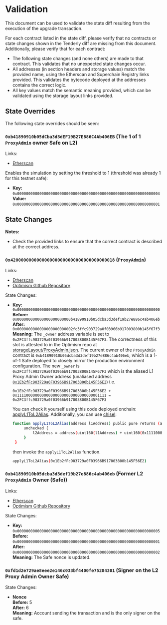 # Validation

This document can be used to validate the state diff resulting from the execution of the upgrade
transaction.

For each contract listed in the state diff, please verify that no contracts or state changes shown in the Tenderly diff are missing from this document. Additionally, please verify that for each contract:

- The following state changes (and none others) are made to that contract. This validates that no unexpected state changes occur.
- All addresses (in section headers and storage values) match the provided name, using the Etherscan and Superchain Registry links provided. This validates the bytecode deployed at the addresses contains the correct logic.
- All key values match the semantic meaning provided, which can be validated using the storage layout links provided.

## State Overrides

The following state overrides should be seen:

### `0xb41890910b05dCba3d3dEF19B27E886C4Ab406EB` (The 1 of 1 `ProxyAdmin` owner Safe on L2)

Links:
- [Etherscan](https://sepolia-optimism.etherscan.io/address/0xb41890910b05dCba3d3dEF19B27E886C4Ab406EB)

Enables the simulation by setting the threshold to 1 (threshold was already 1 for this testnet safe):

- **Key:** `0x0000000000000000000000000000000000000000000000000000000000000004` <br/>
  **Value:** `0x0000000000000000000000000000000000000000000000000000000000000001`

## State Changes

**Notes:**
- Check the provided links to ensure that the correct contract is described at the correct address. 

### `0x4200000000000000000000000000000000000018` (`ProxyAdmin`)

Links:
- [Etherscan](https://sepolia-optimism.etherscan.io/address/0x4200000000000000000000000000000000000018)
- [Optimism Github Repository](https://github.com/ethereum-optimism/optimism/blob/bcdf96abe62da2caaacb0d9571518a7b6c872a37/op-service/predeploys/addresses.go#L23)

State Changes:
- **Key:** `0x0000000000000000000000000000000000000000000000000000000000000000` <br/>
  **Before:** `0x000000000000000000000000b41890910b05dcba3d3def19b27e886c4ab406eb` <br/>
  **After:** `0x0000000000000000000000002fc3ffc903729a0f03966b917003800b145f67f3` <br/>
  **Meaning:** The `_owner` address variable is set to `0x2FC3ffc903729a0f03966b917003800B145F67F3`. The correctness of
   this slot is attested to in the Optimism repo at [storageLayout/ProxyAdmin.json](https://github.com/ethereum-optimism/optimism/blob/develop/packages/contracts-bedrock/snapshots/storageLayout/ProxyAdmin.json#L4). The current owner of the `ProxyAdmin` contract is `0xb41890910b05dcba3d3def19b27e886c4ab406eb`, which is a 1-of-1 Safe deployed to closely mirror the production environment configuration. The new `_owner` is `0x2FC3ffc903729a0f03966b917003800B145F67F3` which is the aliased L1 Proxy Admin Owner address (unaliased address [`0x1Eb2fFc903729a0F03966B917003800b145F56E2`](https://sepolia.etherscan.io/address/0x1Eb2fFc903729a0F03966B917003800b145F56E2)) i.e. 
   ```
   0x1Eb2fFc903729a0F03966B917003800b145F56E2 + 0x1111000000000000000000000000000000001111 = 0x2FC3ffc903729a0f03966b917003800B145F67F3
   ```
   You can check it yourself using this code deployed onchain: [applyL1ToL2Alias](https://sepolia.etherscan.io/address/0xDB893121a8CF3ae4c6fa2fbdcE37691BdA92a838#readContract#F1). Additionally, you can use [chisel](https://book.getfoundry.sh/chisel/):
   ```bash
   function applyL1ToL2Alias(address l1Address) public pure returns (address l2Address) {
        unchecked {
            l2Address = address(uint160(l1Address) + uint160(0x1111000000000000000000000000000000001111));
        }
    }
   ```
   then invoke the `applyL1ToL2Alias` function.
   ```bash
   applyL1ToL2Alias(0x1Eb2fFc903729a0F03966B917003800b145F56E2)
   ```

### `0xb41890910b05dcba3d3def19b27e886c4ab406eb` (Former L2 `ProxyAdmin` Owner (Safe))

Links:
- [Etherscan](https://sepolia-optimism.etherscan.io/address/0xb41890910b05dCba3d3dEF19B27E886C4Ab406EB)
- [Optimism Github Repository](https://github.com/ethereum-optimism/optimism/blob/bcdf96abe62da2caaacb0d9571518a7b6c872a37/op-service/predeploys/addresses.go#L23)

State Changes:
- **Key:** `0x0000000000000000000000000000000000000000000000000000000000000005` <br/>
  **Before:** `0x0000000000000000000000000000000000000000000000000000000000000001` <br/>
  **After:** `0x0000000000000000000000000000000000000000000000000000000000000002` <br/>
  **Meaning:** The Safe nonce is updated.

### `0xfd1d2e729ae8eee2e146c033bf4400fe75284301` (Signer on the L2 Proxy Admin Owner Safe)

State Changes:
- **Nonce** <br/>
  **Before:** 5 <br/>
  **After:** 6 <br/>
  **Meaning:** Account sending the transaction and is the only signer on the safe.
